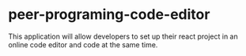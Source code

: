 # peer-programing-code-editor
This application will allow developers to set up their react project in an online code editor and code at the same time.
